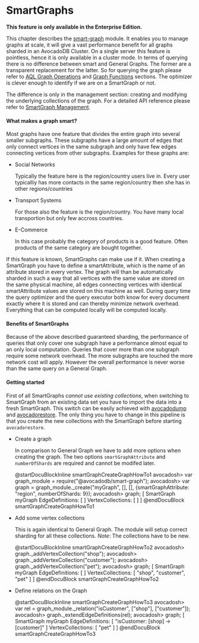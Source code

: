 SmartGraphs
===========

__This feature is only available in the Enterprise Edition.__

This chapter describes the [smart-graph](../README.md) module.
It enables you to manage graphs at scale, it will give a vast performance benefit for all graphs sharded in an AvocadoDB Cluster.
On a single server this feature is pointless, hence it is only available in a cluster mode.
In terms of querying there is no difference between smart and General Graphs.
The former are a transparent replacement for the latter.
So for querying the graph please refer to [AQL Graph Operations](../../AQL/Graphs/index.html) and [Graph Functions](../GeneralGraphs/Functions.md) sections.
The optimizer is clever enough to identify if we are on a SmartGraph or not.

The difference is only in the management section: creating and modifying the underlying collections of the graph.
For a detailed API reference please refer to [SmartGraph Management](../SmartGraphs/Management.md).

#### What makes a graph smart?

Most graphs have one feature that divides the entire graph into several smaller subgraphs.
These subgraphs have a large amount of edges that only connect vertices in the same subgraph
and only have few edges connecting vertices from other subgraphs.
Examples for these graphs are:

* Social Networks

  Typically the feature here is the region/country users live in.
  Every user typicalliy has more contacts in the same region/country then she has in other regions/countries

* Transport Systems

  For those also the feature is the region/country. You have many local transportion but only few accross countries.

* E-Commerce

  In this case probably the category of products is a good feature. Often products of the same category are bought together.

If this feature is known, SmartGraphs can make use if it.
When creating a SmartGraph you have to define a smartAttribute, which is the name of an attribute stored in every vertex.
The graph will than be automatically sharded in such a way that all vertices with the same value are stored on the same physical machine,
all edges connecting vertices with identical smartAttribute values are stored on this machine as well.
During query time the query optimizer and the query executor both know for every document exactly where it is stored and can thereby minimize network overhead.
Everything that can be computed locally will be computed locally.

#### Benefits of SmartGraphs

Because of the above described guaranteed sharding, the performance of queries that only cover one subgraph have a performance almost equal to an only local computation.
Queries that cover more than one subgraph require some network overhead. The more subgraphs are touched the more network cost will apply.
However the overall performance is never worse than the same query on a General Graph.

#### Getting started

First of all SmartGraphs *cannot use existing collections*, when switching to SmartGraph from an existing data set you have to import the data into a fresh SmartGraph.
This switch can be easily achieved with [avocadodump](../../Administration/Avocadodump.md) and [avocadorestore](../../Administration/Avocadorestore.md).
The only thing you have to change in this pipeline is that you create the new collections with the SmartGraph before starting `avocadorestore`.

* Create a graph

  In comparison to General Graph we have to add more options when creating the graph. The two options `smartGraphAttribute` and `numberOfShards` are required and cannot be modifed later. 


    @startDocuBlockInline smartGraphCreateGraphHowTo1
      avocadosh> var graph_module = require("@avocadodb/smart-graph");
      avocadosh> var graph = graph_module._create("myGraph", [], [], {smartGraphAttribute: "region", numberOfShards: 9});
      avocadosh> graph;
      [ SmartGraph myGraph EdgeDefinitions: [ ] VertexCollections: [ ] ]
    @endDocuBlock smartGraphCreateGraphHowTo1


* Add some vertex collections

  This is again identical to General Graph. The module will setup correct sharding for all these collections. *Note*: The collections have to be new.


    @startDocuBlockInline smartGraphCreateGraphHowTo2
      avocadosh> graph._addVertexCollection("shop");
      avocadosh> graph._addVertexCollection("customer");
      avocadosh> graph._addVertexCollection("pet");
      avocadosh> graph;
      [ SmartGraph myGraph EdgeDefinitions: [ ] VertexCollections: [ "shop", "customer", "pet" ] ]
    @endDocuBlock smartGraphCreateGraphHowTo2


* Define relations on the Graph


    @startDocuBlockInline smartGraphCreateGraphHowTo3
      avocadosh> var rel = graph_module._relation("isCustomer", ["shop"], ["customer"]);
      avocadosh> graph._extendEdgeDefinitions(rel);
      avocadosh> graph;
      [ SmartGraph myGraph EdgeDefinitions: [   "isCustomer: [shop] -> [customer]" ] VertexCollections: [ "pet" ] ]
    @endDocuBlock smartGraphCreateGraphHowTo3
